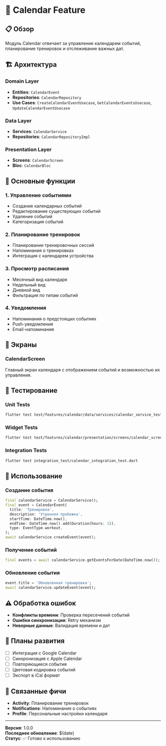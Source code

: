 # 📅 Calendar Feature

## 📋 Обзор

Модуль Calendar отвечает за управление календарем событий, планирование тренировок и отслеживание важных дат.

## 🏗️ Архитектура

### Domain Layer
- **Entities**: `CalendarEvent`
- **Repositories**: `CalendarRepository`
- **Use Cases**: `CreateCalendarEventUsecase`, `GetCalendarEventsUsecase`, `UpdateCalendarEventUsecase`

### Data Layer
- **Services**: `CalendarService`
- **Repositories**: `CalendarRepositoryImpl`

### Presentation Layer
- **Screens**: `CalendarScreen`
- **Bloc**: `CalendarBloc`

## 🚀 Основные функции

### 1. Управление событиями
- Создание календарных событий
- Редактирование существующих событий
- Удаление событий
- Категоризация событий

### 2. Планирование тренировок
- Планирование тренировочных сессий
- Напоминания о тренировках
- Интеграция с календарем устройства

### 3. Просмотр расписания
- Месячный вид календаря
- Недельный вид
- Дневной вид
- Фильтрация по типам событий

### 4. Уведомления
- Напоминания о предстоящих событиях
- Push-уведомления
- Email-напоминания

## 📱 Экраны

### CalendarScreen
Главный экран календаря с отображением событий и возможностью их управления.

## 🧪 Тестирование

### Unit Tests
```bash
flutter test test/features/calendar/data/services/calendar_service_test.dart
```

### Widget Tests
```bash
flutter test test/features/calendar/presentation/screens/calendar_screen_test.dart
```

### Integration Tests
```bash
flutter test integration_test/calendar_integration_test.dart
```

## 🔧 Использование

### Создание события
```dart
final calendarService = CalendarService();
final event = CalendarEvent(
  title: 'Тренировка',
  description: 'Утренняя пробежка',
  startTime: DateTime.now(),
  endTime: DateTime.now().add(Duration(hours: 1)),
  type: EventType.workout,
);
await calendarService.createEvent(event);
```

### Получение событий
```dart
final events = await calendarService.getEventsForDate(DateTime.now());
```

### Обновление события
```dart
event.title = 'Обновленная тренировка';
await calendarService.updateEvent(event);
```

## ⚠️ Обработка ошибок

- **Конфликты времени**: Проверка пересечений событий
- **Ошибки синхронизации**: Retry механизм
- **Неверные данные**: Валидация времени и дат

## 🚀 Планы развития

- [ ] Интеграция с Google Calendar
- [ ] Синхронизация с Apple Calendar
- [ ] Повторяющиеся события
- [ ] Цветовая кодировка событий
- [ ] Экспорт в iCal формат

## 🔗 Связанные фичи

- **Activity**: Планирование тренировок
- **Notifications**: Напоминания о событиях
- **Profile**: Персональные настройки календаря

---

**Версия**: 1.0.0  
**Последнее обновление**: $(date)  
**Статус**: ✅ Готово к использованию
